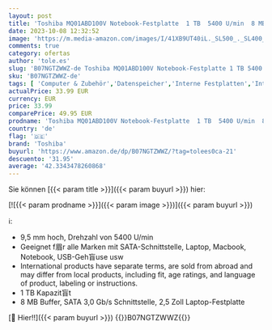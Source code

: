 ```yaml
---
layout: post
title: 'Toshiba MQ01ABD100V Notebook-Festplatte  1 TB  5400 U/min  8 MB Cache  SATA  3 0 GB/s  2 5 Zoll  6 35 cm   1 Jahr'
date: 2023-10-08 12:32:52
image: 'https://m.media-amazon.com/images/I/41XB9UT40iL._SL500_._SL400_.jpg'
comments: true
category: ofertas
author: 'tole.es'
slug: 'B07NGTZWWZ-de Toshiba MQ01ABD100V Notebook-Festplatte 1 TB 5400 U/min 8...'
sku: 'B07NGTZWWZ-de'
tags: [ 'Computer & Zubehör','Datenspeicher','Interne Festplatten','Interner Speicher','toshiba','🇩🇪', ]
actualPrice: 33.99 EUR
currency: EUR
price: 33.99
comparePrice: 49.95 EUR
prodname: 'Toshiba MQ01ABD100V Notebook-Festplatte  1 TB  5400 U/min  8 MB Cache  SATA  3 0 GB/s  2 5 Zoll  6 35 cm   1 Jahr'
country: 'de'
flag: '🇩🇪'
brand: 'Toshiba'
buyurl: 'https://www.amazon.de/dp/B07NGTZWWZ/?tag=tolees0ca-21'
descuento: '31.95'
average: '42.3343478260868'
---
```


Sie können [{{< param title >}}]({{< param buyurl >}}) hier:

[![{{< param prodname >}}]({{< param image >}})]({{< param buyurl >}})

ℹ️:

- 9,5 mm hoch, Drehzahl von 5400 U/min
- Geeignet f眉r alle Marken mit SATA-Schnittstelle, Laptop, Macbook, Notebook, USB-Geh盲use usw
- International products have separate terms, are sold from abroad and may differ from local products, including fit, age ratings, and language of product, labeling or instructions.
- 1 TB Kapazit盲t
- 8 MB Buffer, SATA 3,0 Gb/s Schnittstelle, 2,5 Zoll Laptop-Festplatte

[🛒 Hier!!]({{< param buyurl >}})
{{<world>}}B07NGTZWWZ{{</world>}}
